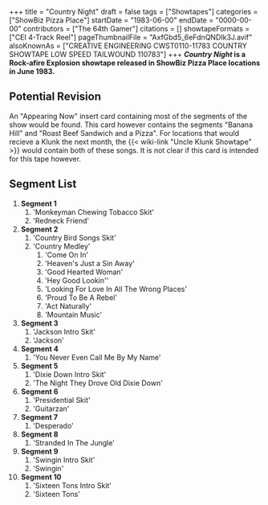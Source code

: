 +++
title = "Country Night"
draft = false
tags = ["Showtapes"]
categories = ["ShowBiz Pizza Place"]
startDate = "1983-06-00"
endDate = "0000-00-00"
contributors = ["The 64th Gamer"]
citations = []
showtapeFormats = ["CEI 4-Track Reel"]
pageThumbnailFile = "AxfGbd5_6eFdnQNDIk3J.avif"
alsoKnownAs = ["CREATIVE ENGINEERING CWST0110-11783 COUNTRY SHOWTAPE LOW SPEED TAILWOUND 110783"]
+++
***Country Night* is a Rock-afire Explosion showtape released in ShowBiz Pizza Place locations in June 1983.**

## Potential Revision

An "Appearing Now" insert card containing most of the segments of the show would be found. This card however contains the segments "Banana Hill" and "Roast Beef Sandwich and a Pizza". For locations that would recieve a Klunk the next month, the {{< wiki-link "Uncle Klunk Showtape" >}} would contain both of these songs. It is not clear if this card is intended for this tape however.

## Segment List

1.  **Segment 1**
    1.  'Monkeyman Chewing Tobacco Skit'
    2.  'Redneck Friend'
2.  **Segment 2**
    1.  'Country Bird Songs Skit'
    2.  'Country Medley'
        1.  'Come On In'
        2.  'Heaven's Just a Sin Away'
        3.  'Good Hearted Woman'
        4.  'Hey Good Lookin''
        5.  'Looking For Love In All The Wrong Places'
        6.  'Proud To Be A Rebel'
        7.  'Act Naturally'
        8.  'Mountain Music'
3.  **Segment 3**
    1.  'Jackson Intro Skit'
    2.  'Jackson'
4.  **Segment 4**
    1.  'You Never Even Call Me By My Name'
5.  **Segment 5**
    1.  'Dixie Down Intro Skit'
    2.  'The Night They Drove Old Dixie Down'
6.  **Segment 6**
    1.  'Presidential Skit'
    2.  'Guitarzan'
7.  **Segment 7**
    1.  'Desperado'
8.  **Segment 8**
    1.  'Stranded In The Jungle'
9.  **Segment 9**
    1.  'Swingin Intro Skit'
    2.  'Swingin'
10. **Segment 10**
    1.  'Sixteen Tons Intro Skit'
    2.  'Sixteen Tons'

